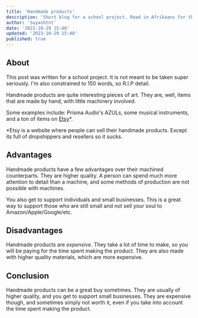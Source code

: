 ```yaml
---
title: 'Handmade products'
description: 'Short blog for a school project. Read in Afrikaans for the true experience™️'
author: 'Suyashtnt'
date: '2023-10-29 15:40'
updated: '2023-10-29 15:40'
published: true
---
```


<script lang="ts">
    import Note from "$lib/components/note.svelte"
</script>

## About

<Note>
This post was written for a school project.
It is not meant to be taken super seriously.
I'm also constrained to 150 words, so R.I.P detail.
</Note>

Handmade products are quite interesting pieces of art. They are, well,
items that are made by hand, with little machinery involved.

Some examples include: Prisma Audio's AZULs, some musical instruments,
and a ton of items on [Etsy](https://etsy.com)\*.

<Note>
*Etsy is a website where people can sell their handmade products.
Except its full of dropshippers and resellers so it sucks.
</Note>

## Advantages

Handmade products have a few advantages over their machined counterparts.
They are higher quality. A person can spend much more
attention to detail than a machine, and some methods
of production are not possible with machines.

You also get to support individuals and small businesses.
This is a great way to support those who are still small and
not sell your soul to Amazon/Apple/Google/etc.

## Disadvantages

Handmade products are _expensive_. They take a lot of time to make,
so you will be paying for the time spent making the product. They
are also made with higher quality materials, which are more expensive.

## Conclusion

Handmade products can be a great buy sometimes. They are usually of higher quality,
and you get to support small businesses. They are expensive though,
and sometimes simply not worth it, even if you take into account
the time spent making the product.
